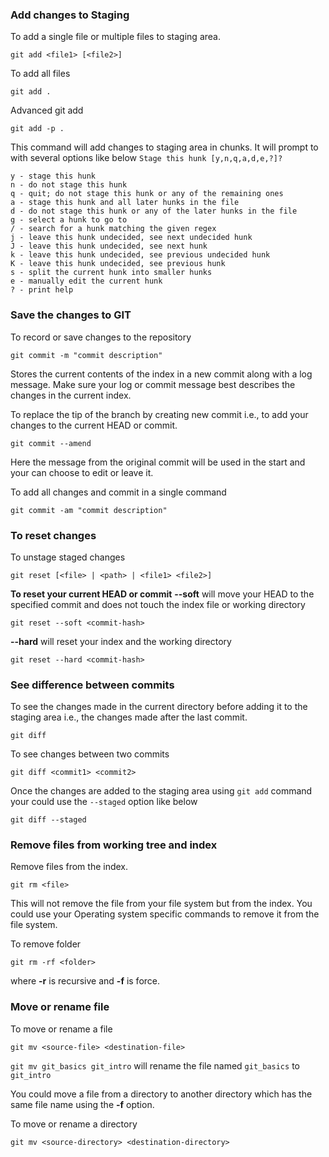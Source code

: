 ### Add changes to Staging

To add a single file or multiple files to staging area.
```
git add <file1> [<file2>]
```
To add all files
```
git add .
```
Advanced git add
```
git add -p .
```
This command will add changes to staging area in chunks. It will prompt to with several options like below
`Stage this hunk [y,n,q,a,d,e,?]?`
```
y - stage this hunk
n - do not stage this hunk
q - quit; do not stage this hunk or any of the remaining ones
a - stage this hunk and all later hunks in the file
d - do not stage this hunk or any of the later hunks in the file
g - select a hunk to go to
/ - search for a hunk matching the given regex
j - leave this hunk undecided, see next undecided hunk
J - leave this hunk undecided, see next hunk
k - leave this hunk undecided, see previous undecided hunk
K - leave this hunk undecided, see previous hunk
s - split the current hunk into smaller hunks
e - manually edit the current hunk
? - print help
```

### Save the changes to GIT
To record or save changes to the repository
```
git commit -m "commit description"
```
Stores the current contents of the index in a new commit along with a log message.
Make sure your log or commit message best describes the changes in the current index.

To replace the tip of the branch by creating new commit i.e., to add your changes to the current HEAD or commit.
```
git commit --amend
```
Here the message from the original commit will be used in the start and your can choose to edit or leave it.

To add all changes and commit in a single command
```
git commit -am "commit description"
```

### To reset changes

To unstage staged changes
```
git reset [<file> | <path> | <file1> <file2>]
```

**To reset your current HEAD or commit**
**--soft** will move your HEAD to the specified commit and does not touch the index file or working directory
```
git reset --soft <commit-hash>
```
**--hard** will reset your index and the working directory
```
git reset --hard <commit-hash>
```

### See difference between commits
To see the changes made in the current directory before adding it to the staging area i.e., the changes made after the last commit.
```
git diff
```
To see changes between two commits
```
git diff <commit1> <commit2>
```
Once the changes are added to the staging area using `git add` command your could use the `--staged` option like below
```
git diff --staged
```

### Remove files from working tree and index
Remove files from the index. 
```
git rm <file>
```
This will not remove the file from your file system but from the index. You could use your Operating system specific commands to remove it from the file system.

To remove folder
```
git rm -rf <folder>
```
where **-r** is recursive and **-f** is force.

### Move or rename file
To move or rename a file
```
git mv <source-file> <destination-file>
```
`git mv git_basics git_intro` will rename the file named `git_basics` to `git_intro`

You could move a file from a directory to another directory which has the same file name using the **-f** option.

To move or rename a directory
```
git mv <source-directory> <destination-directory>
```
